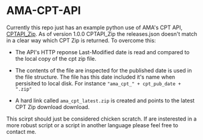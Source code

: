 # AMA-CPT-API

Currently this repo just has an example python use of AMA's CPT API, [CPTAPI_Zip](https://platform.ama-assn.org/ama/#/devportal/portal/api). As of version 1.0.0 CPTAPI_Zip the releases.json doesn't match in a clear way which CPT Zip is returned. To overcome this:

* The API's HTTP reponse Last-Modified date is read and compared to the local copy of the cpt zip file.

* The contents of the file are inspected for the published date is used in the file structure. The file has this date included it's name when persisited to local disk. For instance ```"ama_cpt_" + cpt_pub_date + ".zip"```

* A hard link called ```ama_cpt_latest.zip``` is created and points to the latest CPT Zip download download.

This scirpt should just be considered chicken scratch. If are insterested in a more robust script or a script in another language please feel free to contact me.
